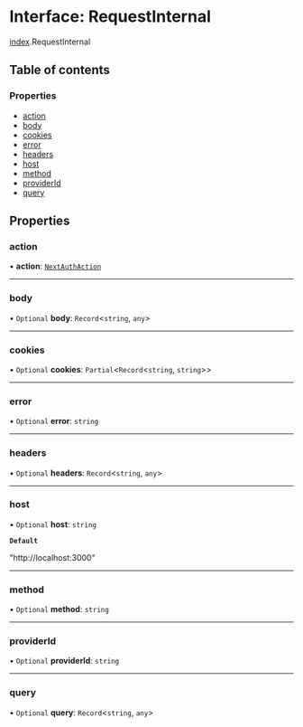 # Interface: RequestInternal

[index](../modules/index.md).RequestInternal

## Table of contents

### Properties

- [action](index.RequestInternal.md#action)
- [body](index.RequestInternal.md#body)
- [cookies](index.RequestInternal.md#cookies)
- [error](index.RequestInternal.md#error)
- [headers](index.RequestInternal.md#headers)
- [host](index.RequestInternal.md#host)
- [method](index.RequestInternal.md#method)
- [providerId](index.RequestInternal.md#providerid)
- [query](index.RequestInternal.md#query)

## Properties

### action

• **action**: [`NextAuthAction`](../types/index.NextAuthAction.md)

___

### body

• `Optional` **body**: `Record`<`string`, `any`\>

___

### cookies

• `Optional` **cookies**: `Partial`<`Record`<`string`, `string`\>\>

___

### error

• `Optional` **error**: `string`

___

### headers

• `Optional` **headers**: `Record`<`string`, `any`\>

___

### host

• `Optional` **host**: `string`

**`Default`**

"http://localhost:3000"

___

### method

• `Optional` **method**: `string`

___

### providerId

• `Optional` **providerId**: `string`

___

### query

• `Optional` **query**: `Record`<`string`, `any`\>
